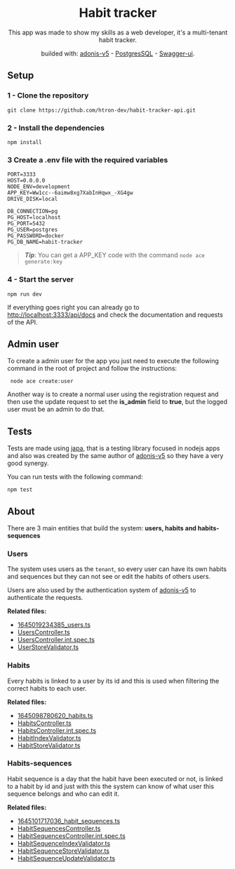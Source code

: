 <div align='center'>

# Habit tracker

This app was made to show my skills as a web developer, it's a multi-tenant habit tracker.

builded with: [adonis-v5](https://adonisjs.com/) - [PostgresSQL](https://www.postgresql.org/) - [Swagger-ui](https://swagger.io/).

</div>

## Setup

### 1 - Clone the repository

```
git clone https://github.com/htron-dev/habit-tracker-api.git
```

### 2 - Install the dependencies

```
npm install
```

### 3 Create a .env file with the required variables

```
PORT=3333
HOST=0.0.0.0
NODE_ENV=development
APP_KEY=Ww1cc--6aimw8xg7XabInHqwx_-XG4gw
DRIVE_DISK=local

DB_CONNECTION=pg
PG_HOST=localhost
PG_PORT=5432
PG_USER=postgres
PG_PASSWORD=docker
PG_DB_NAME=habit-tracker
```

> **_Tip_**: You can get a APP_KEY code with the command `node ace generate:key`

### 4 - Start the server

```
npm run dev
```

If everything goes right you can already go to [http://localhost:3333/api/docs](http://localhost:3333/api/docs) and check the documentation and requests of the API.

## Admin user

To create a admin user for the app you just need to execute the following command in the root of project and follow the instructions:

```
 node ace create:user
```

Another way is to create a normal user using the registration request and then use the update request to set the **is_admin** field to **true**, but the logged user must be an admin to do that.

## Tests

Tests are made using [japa](https://japa.dev/), that is a testing library focused in nodejs apps and also was created by the same author of [adonis-v5](https://adonisjs.com/) so they have a very good synergy.

You can run tests with the following command:

```
npm test
```

## About

There are 3 main entities that build the system: **users, habits and habits-sequences**

### Users

The system uses users as the `tenant`, so every user can have its own habits and sequences but they can not see or edit the habits of others users.

Users are also used by the authentication system of [adonis-v5](https://adonisjs.com/) to authenticate the requests.

**Related files:**

- [1645019234385_users.ts](./database/migrations/1645019234385_users.ts)
- [UsersController.ts](./app/Controllers/Http/UsersController.ts)
- [UsersController.int.spec.ts](./test/controllers/UsersController.int.spec.ts)
- [UserStoreValidator.ts](./app/Validators/UserStoreValidator.ts)

### Habits

Every habits is linked to a user by its id and this is used when filtering the correct habits to each user.

**Related files:**

- [1645098780620_habits.ts](./database/migrations/1645098780620_habits.ts)
- [HabitsController.ts](./app/Controllers/Http/HabitsController.ts)
- [HabitsController.int.spec.ts](./test/controllers/HabitsController.int.spec.ts)
- [HabitIndexValidator.ts](./app/Validators/HabitIndexValidator.ts)
- [HabitStoreValidator.ts](./app/Validators/HabitStoreValidator.ts)

### Habits-sequences

Habit sequence is a day that the habit have been executed or not, is linked to a habit by id and just with this the system can know of what user this sequence belongs and who can edit it.

**Related files:**

- [1645101717036_habit_sequences.ts](./database/migrations/1645101717036_habit_sequences.ts)
- [HabitSequencesController.ts](./app/Controllers/Http/HabitSequencesController.ts)
- [HabitSequencesController.int.spec.ts](./test/controllers/HabitSequencesController.int.spec.ts)
- [HabitSequenceIndexValidator.ts](./app/Validators/HabitSequenceIndexValidator.ts)
- [HabitSequenceStoreValidator.ts](./app/Validators/HabitSequenceStoreValidator.ts)
- [HabitSequenceUpdateValidator.ts](./app/Validators/HabitSequenceUpdateValidator.ts)
